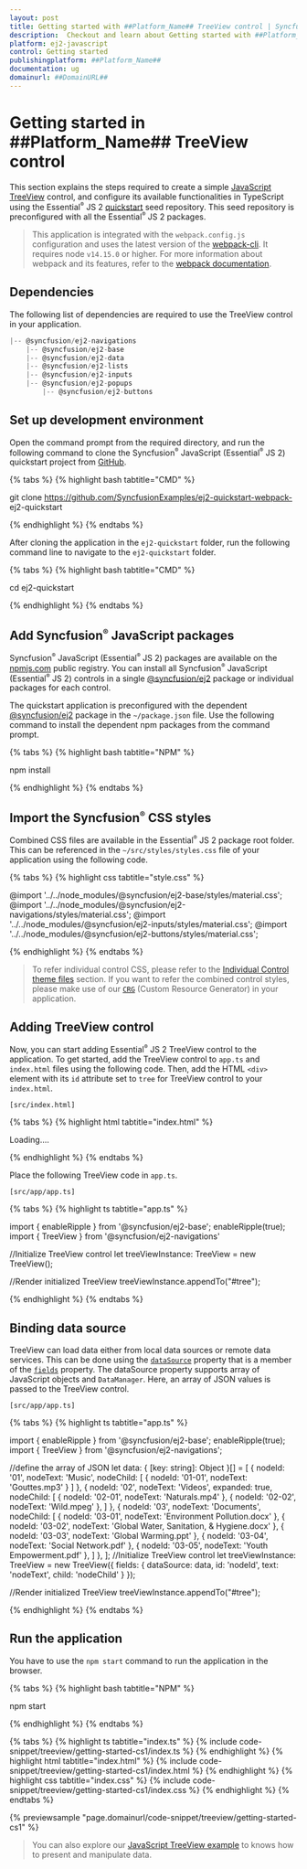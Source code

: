 ```yaml
---
layout: post
title: Getting started with ##Platform_Name## TreeView control | Syncfusion
description:  Checkout and learn about Getting started with ##Platform_Name## TreeView control of Syncfusion Essential JS 2 and more details.
platform: ej2-javascript
control: Getting started 
publishingplatform: ##Platform_Name##
documentation: ug
domainurl: ##DomainURL##
---
```


# Getting started in ##Platform_Name## TreeView control

This section explains the steps required to create a simple [JavaScript TreeView](https://www.syncfusion.com/javascript-ui-controls/js-treeview) control, and configure its available functionalities in TypeScript using the Essential<sup style="font-size:70%">&reg;</sup> JS 2 [quickstart](https://github.com/SyncfusionExamples/ej2-quickstart-webpack-) seed repository. This seed repository is preconfigured with all the Essential<sup style="font-size:70%">&reg;</sup> JS 2 packages.

> This application is integrated with the `webpack.config.js` configuration and uses the latest version of the [webpack-cli](https://webpack.js.org/api/cli/#commands). It requires node `v14.15.0` or higher. For more information about webpack and its features, refer to the [webpack documentation](https://webpack.js.org/guides/getting-started/).

## Dependencies

The following list of dependencies are required to use the TreeView control in your application.

```javascript
|-- @syncfusion/ej2-navigations
    |-- @syncfusion/ej2-base
    |-- @syncfusion/ej2-data
    |-- @syncfusion/ej2-lists
    |-- @syncfusion/ej2-inputs
    |-- @syncfusion/ej2-popups
        |-- @syncfusion/ej2-buttons
```

## Set up development environment

Open the command prompt from the required directory, and run the following command to clone the Syncfusion<sup style="font-size:70%">&reg;</sup> JavaScript (Essential<sup style="font-size:70%">&reg;</sup> JS 2) quickstart project from [GitHub](https://github.com/SyncfusionExamples/ej2-quickstart-webpack-).

{% tabs %}
{% highlight bash tabtitle="CMD" %}

git clone https://github.com/SyncfusionExamples/ej2-quickstart-webpack- ej2-quickstart

{% endhighlight %}
{% endtabs %}

After cloning the application in the `ej2-quickstart` folder, run the following command line to navigate to the `ej2-quickstart` folder.

{% tabs %}
{% highlight bash tabtitle="CMD" %}

cd ej2-quickstart

{% endhighlight %}
{% endtabs %}

## Add Syncfusion<sup style="font-size:70%">&reg;</sup> JavaScript packages

Syncfusion<sup style="font-size:70%">&reg;</sup> JavaScript (Essential<sup style="font-size:70%">&reg;</sup> JS 2) packages are available on the [npmjs.com](https://www.npmjs.com/~syncfusionorg) public registry. You can install all Syncfusion<sup style="font-size:70%">&reg;</sup> JavaScript (Essential<sup style="font-size:70%">&reg;</sup> JS 2) controls in a single [@syncfusion/ej2](https://www.npmjs.com/package/@syncfusion/ej2) package or individual packages for each control.

The quickstart application is preconfigured with the dependent [@syncfusion/ej2](https://www.npmjs.com/package/@syncfusion/ej2) package in the `~/package.json` file. Use the following command to install the dependent npm packages from the command prompt.

{% tabs %}
{% highlight bash tabtitle="NPM" %}

npm install

{% endhighlight %}
{% endtabs %}

## Import the Syncfusion<sup style="font-size:70%">&reg;</sup> CSS styles

Combined CSS files are available in the Essential<sup style="font-size:70%">&reg;</sup> JS 2 package root folder. This can be referenced in the `~/src/styles/styles.css` file of your application using the following code.

{% tabs %}
{% highlight css tabtitle="style.css" %}

@import '../../node_modules/@syncfusion/ej2-base/styles/material.css';
@import '../../node_modules/@syncfusion/ej2-navigations/styles/material.css';
@import '../../node_modules/@syncfusion/ej2-inputs/styles/material.css';
@import '../../node_modules/@syncfusion/ej2-buttons/styles/material.css';

{% endhighlight %}
{% endtabs %}

> To refer individual control CSS, please refer to the [Individual Control theme files](../appearance/theme/#referring-individual-control-theme) section. If you want to refer the combined control styles, please make use of our [`CRG`](https://crg.syncfusion.com/) (Custom Resource Generator) in your application.

## Adding TreeView control

Now, you can start adding Essential<sup style="font-size:70%">&reg;</sup> JS 2 TreeView control to the application. To get started, add the TreeView control to `app.ts` and `index.html` files using the following code. Then, add the HTML `<div>` element with its `id` attribute set to `tree` for TreeView control to your `index.html`.

`[src/index.html]`

{% tabs %}
{% highlight html tabtitle="index.html" %}

<!DOCTYPE html>
<html lang="en">

<head>
    <title>Essential JS 2 for TreeView</title>
    <meta charset="utf-8" />
    <meta name="viewport" content="width=device-width, initial-scale=1.0" />
    <meta name="description" content="Essential JS 2 for TreeView UI Control" />
    <meta name="author" content="Syncfusion" />
    <link rel="shortcut icon" href="resources/favicon.ico" />
    <link href="https://maxcdn.bootstrapcdn.com/bootstrap/3.3.7/css/bootstrap.min.css" rel="stylesheet" />
</head>

<body>
    <div id='loader'>Loading....</div>
    <div id='container'>
        <div id='treeparent'>
            <div id="tree"></div>
        </div>
    </div>
</body>

</html>

{% endhighlight %}
{% endtabs %}

Place the following TreeView code in `app.ts`.

`[src/app/app.ts]`

{% tabs %}
{% highlight ts tabtitle="app.ts" %}

import { enableRipple } from '@syncfusion/ej2-base';
enableRipple(true);
import { TreeView } from '@syncfusion/ej2-navigations'

//Initialize TreeView control
let treeViewInstance: TreeView = new TreeView();

//Render initialized TreeView
treeViewInstance.appendTo("#tree");

{% endhighlight %}
{% endtabs %}

## Binding data source

TreeView can load data either from local data sources or remote data services. This can be done using the [`dataSource`](../api/treeview/fieldsSettingsModel#datasource) property that is a member of the [`fields`](../api/treeview#fields) property. The dataSource property supports array of JavaScript objects and `DataManager`. Here, an array of JSON values is passed to the TreeView control.

`[src/app/app.ts]`

{% tabs %}
{% highlight ts tabtitle="app.ts" %}

import { enableRipple } from '@syncfusion/ej2-base';
enableRipple(true);
import { TreeView } from '@syncfusion/ej2-navigations';

//define the array of JSON
let data: { [key: string]: Object }[] = [
    {
        nodeId: '01', nodeText: 'Music',
        nodeChild: [
            { nodeId: '01-01', nodeText: 'Gouttes.mp3' }
        ]
    },
    {
        nodeId: '02', nodeText: 'Videos', expanded: true,
        nodeChild: [
            { nodeId: '02-01', nodeText: 'Naturals.mp4' },
            { nodeId: '02-02', nodeText: 'Wild.mpeg' },
        ]
    },
    {
        nodeId: '03', nodeText: 'Documents',
        nodeChild: [
            { nodeId: '03-01', nodeText: 'Environment Pollution.docx' },
            { nodeId: '03-02', nodeText: 'Global Water, Sanitation, & Hygiene.docx' },
            { nodeId: '03-03', nodeText: 'Global Warming.ppt' },
            { nodeId: '03-04', nodeText: 'Social Network.pdf' },
            { nodeId: '03-05', nodeText: 'Youth Empowerment.pdf' },
        ]
    },
];
//Initialize TreeView control
let treeViewInstance: TreeView = new TreeView({
    fields: { dataSource: data, id: 'nodeId', text: 'nodeText', child: 'nodeChild' }
});

//Render initialized TreeView
treeViewInstance.appendTo("#tree");

{% endhighlight %}
{% endtabs %}

## Run the application

You have to use the `npm start` command to run the application in the browser.

{% tabs %}
{% highlight bash tabtitle="NPM" %}

npm start

{% endhighlight %}
{% endtabs %}

{% tabs %}
{% highlight ts tabtitle="index.ts" %}
{% include code-snippet/treeview/getting-started-cs1/index.ts %}
{% endhighlight %}
{% highlight html tabtitle="index.html" %}
{% include code-snippet/treeview/getting-started-cs1/index.html %}
{% endhighlight %}
{% highlight css tabtitle="index.css" %}
{% include code-snippet/treeview/getting-started-cs1/index.css %}
{% endhighlight %}
{% endtabs %}
          
{% previewsample "page.domainurl/code-snippet/treeview/getting-started-cs1" %}

> You can also explore our [JavaScript TreeView example](https://ej2.syncfusion.com/demos/#/bootstrap5/treeview/default.html) to knows how to present and manipulate data.
